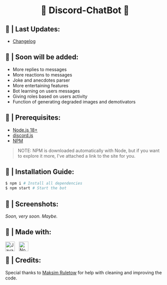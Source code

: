 <h1 align="center">💬 Discord-ChatBot 💬</h1>

## 🔽 | Last Updates:
- [Changelog](https://github.com/Ural-Letov/Discord-ChatBot/blob/main/CHANGELOG.md)

## 🔽 | Soon will be added:
- More replies to messages
- More reactions to messages
- Joke and anecdotes parser
- More entertaining features
- Bot learning on users messages
- Giving roles based on users activity
- Function of generating degraded images and demotivators

## 🔽 | Prerequisites:
- [Node.js 18+](https://nodejs.org/en/download/)
- [discord.js](https://discord.js.org/)
- [NPM](https://www.npmjs.com/)

> NOTE: NPM is downloaded automatically with Node, but if you want to explore it more, I've attached a link to the site for you.

## 🔽 | Installation Guide:
```bash
$ npm i # Install all dependencies
$ npm start # Start the bot
```

## 🔽 | Screenshots:
*Soon, very soon. Maybe.*

## 🔽 | Made with:
<img align="left" alt="JavaScript" width="30px" style="padding-right:10px;" src="https://cdn.jsdelivr.net/gh/devicons/devicon/icons/javascript/javascript-plain.svg" />
<img align="left" alt="NodeJS" width="30px" style="padding-right:10px;" src="https://cdn.jsdelivr.net/gh/devicons/devicon/icons/nodejs/nodejs-original.svg" /><br>

## 🔽 | Credits:
Special thanks to [Maksim Ruletow](https://github.com/maksim-ruletov) for help with cleaning and improving the code.
